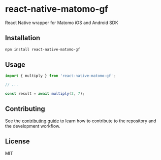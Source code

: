 # react-native-matomo-gf

React Native wrapper for Matomo iOS and Android SDK

## Installation

```sh
npm install react-native-matomo-gf
```

## Usage

```js
import { multiply } from 'react-native-matomo-gf';

// ...

const result = await multiply(3, 7);
```

## Contributing

See the [contributing guide](CONTRIBUTING.md) to learn how to contribute to the repository and the development workflow.

## License

MIT
